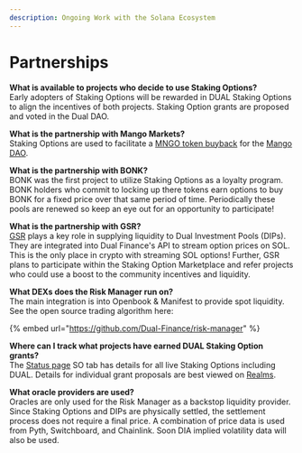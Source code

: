```yaml
---
description: Ongoing Work with the Solana Ecosystem
---
```


# Partnerships

**What is available to projects who decide to use Staking Options?**\
Early adopters of Staking Options will be rewarded in DUAL Staking Options to align the incentives of both projects. Staking Option grants are proposed and voted in the Dual DAO.

**What is the partnership with Mango Markets?**\
Staking Options are used to facilitate a [MNGO token buyback](https://forum.mango.markets/t/mango-buyback-partnership-proposal-dual-finance/656) for the [Mango DAO](https://dao.mango.markets/dao/MNGO).&#x20;

**What is the partnership with BONK?**\
BONK was the first project to utilize Staking Options as a loyalty program. BONK holders who commit to locking up there tokens earn options to buy BONK for a fixed price over that same period of time. Periodically these pools are renewed so keep an eye out for an opportunity to participate!

**What is the partnership with GSR?**\
[GSR](https://www.gsr.io/) plays a key role in supplying liquidity to Dual Investment Pools (DIPs). They are integrated into Dual Finance's API to stream option prices on SOL. This is the only place in crypto with streaming SOL options! Further, GSR plans to participate within the Staking Option Marketplace and refer projects who could use a boost to the community incentives and liquidity.

**What DEXs does the Risk Manager run on?**\
The main integration is into Openbook & Manifest to provide spot liquidity. See the open source trading algorithm here:

{% embed url="https://github.com/Dual-Finance/risk-manager" %}

**Where can I track what projects have earned DUAL Staking Option grants?**\
The [Status page](https://status.dual.finance/) SO tab has details for all live Staking Options including DUAL. Details for individual grant proposals are best viewed on [Realms](https://app.realms.today/dao/dual%20dao).

**What oracle providers are used?**\
Oracles are only used for the Risk Manager as a backstop liquidity provider. Since Staking Options and DIPs are physically settled, the settlement process does not require a final price. A combination of price data is used from Pyth, Switchboard, and Chainlink. Soon DIA implied volatility data will also be used.
